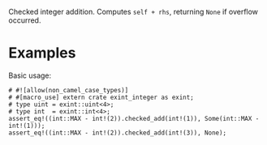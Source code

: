 Checked integer addition. Computes `self + rhs`,
returning `None` if overflow occurred.

# Examples

Basic usage:

```
# #![allow(non_camel_case_types)]
# #[macro_use] extern crate exint_integer as exint;
# type uint = exint::uint<4>;
# type int  = exint::int<4>;
assert_eq!((int::MAX - int!(2)).checked_add(int!(1)), Some(int::MAX - int!(1)));
assert_eq!((int::MAX - int!(2)).checked_add(int!(3)), None);
```
